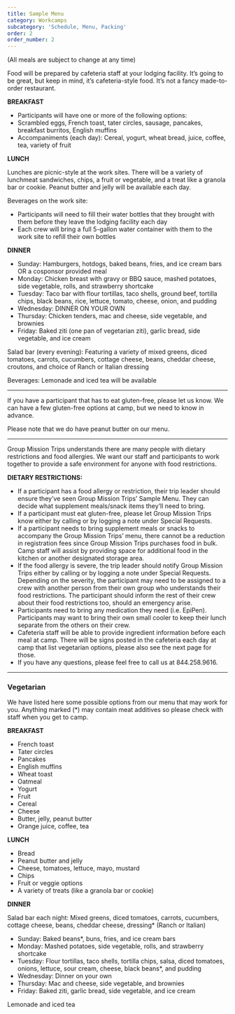 ```yaml
---
title: Sample Menu
category: Workcamps
subcategory: 'Schedule, Menu, Packing'
order: 2
order_number: 2
---
```


(All meals are subject to change at any time)&nbsp;

Food will be prepared by cafeteria staff at your lodging facility. It’s going to be great, but keep in mind, it’s cafeteria-style food. It’s not a fancy made-to-order restaurant.&nbsp;

**BREAKFAST&nbsp;**

* Participants will have one or more of the following options:&nbsp;
* Scrambled eggs, French toast, tater circles, sausage, pancakes, breakfast burritos, English muffins&nbsp;
* Accompaniments (each day): Cereal, yogurt, wheat bread, juice, coffee, tea, variety of fruit&nbsp;

**LUNCH&nbsp;**

Lunches are picnic-style at the work sites. There will be a variety of lunchmeat sandwiches, chips, a fruit or vegetable, and a treat like a granola bar or cookie. Peanut butter and jelly will be available each day.&nbsp;

Beverages on the work site:&nbsp;

* Participants will need to fill their water bottles that they brought with them before they leave the lodging facility each day
* Each crew will bring a full 5-gallon water container with them to the work site to refill their own bottles

**DINNER&nbsp;**

* Sunday: Hamburgers, hotdogs, baked beans, fries, and ice cream bars OR a cosponsor provided meal&nbsp;
* Monday: Chicken breast with gravy or BBQ sauce, mashed potatoes, side vegetable, rolls, and strawberry shortcake&nbsp;
* Tuesday: Taco bar with flour tortillas, taco shells, ground beef, tortilla chips, black beans, rice, lettuce, tomato, cheese, onion, and pudding&nbsp;
* Wednesday: DINNER ON YOUR OWN&nbsp;
* Thursday: Chicken tenders, mac and cheese, side vegetable, and brownies&nbsp;
* Friday: Baked ziti (one pan of vegetarian ziti), garlic bread, side vegetable, and ice cream&nbsp;

Salad bar (every evening): Featuring a variety of mixed greens, diced tomatoes, carrots, cucumbers, cottage cheese, beans, cheddar cheese, croutons, and choice of Ranch or Italian dressing&nbsp;

Beverages: Lemonade and iced tea will be available&nbsp;

---

If you have a participant that has to eat gluten-free, please let us know. We can have a few gluten-free options at camp, but we need to know in advance.

Please note that we do have peanut butter on our menu.&nbsp;

---

Group Mission Trips understands there are many people with dietary restrictions and food allergies. We want our staff and participants to work together to provide a safe environment for anyone with food restrictions.&nbsp;

**DIETARY RESTRICTIONS:**

* If a participant has a food allergy or restriction, their trip leader should ensure they’ve seen Group Mission Trips’ Sample Menu. They can decide what supplement meals/snack items they’ll need to bring.
* If a participant must eat gluten-free, please let Group Mission Trips know either by calling or by logging a note under Special Requests.
* If a participant needs to bring supplement meals or snacks to accompany the Group Mission Trips’ menu, there cannot be a reduction in registration fees since Group Mission Trips purchases food in bulk. Camp staff will assist by providing space for additional food in the kitchen or another designated storage area.
* If the food allergy is severe, the trip leader should notify Group Mission Trips either by calling or by logging a note under Special Requests. Depending on the severity, the participant may need to be assigned to a crew with another person from their own group who understands their food restrictions. The participant should inform the rest of their crew about their food restrictions too, should an emergency arise.
* Participants need to bring any medication they need (i.e. EpiPen). Participants may want to bring their own small cooler to keep their lunch separate from the others on their crew.
* Cafeteria staff will be able to provide ingredient information before each meal at camp. There will be signs posted in the cafeteria each day at camp that list vegetarian options, please also see the next page for those.
* If you have any questions, please feel free to call us at 844.258.9616.&nbsp;

---

### **Vegetarian**

We have listed here some possible options from our menu that may work for you. Anything marked (\*) may contain meat additives so please check with staff when you get to camp.&nbsp;

**BREAKFAST&nbsp;**

* French toast&nbsp;
* Tater circles&nbsp;
* Pancakes&nbsp;
* English muffins&nbsp;
* Wheat toast&nbsp;
* Oatmeal&nbsp;
* Yogurt&nbsp;
* Fruit&nbsp;
* Cereal&nbsp;
* Cheese&nbsp;
* Butter, jelly, peanut butter&nbsp;
* Orange juice, coffee, tea&nbsp;

**LUNCH&nbsp;**

* Bread&nbsp;
* Peanut butter and jelly&nbsp;
* Cheese, tomatoes, lettuce, mayo, mustard&nbsp;
* Chips&nbsp;
* Fruit or veggie options&nbsp;
* A variety of treats (like a granola bar or cookie)

**DINNER&nbsp;**

Salad bar each night: Mixed greens, diced tomatoes, carrots, cucumbers, cottage cheese, beans, cheddar cheese, dressing\* (Ranch or Italian)&nbsp;

* Sunday: Baked beans\*, buns, fries, and ice cream bars&nbsp;
* Monday: Mashed potatoes, side vegetable, rolls, and strawberry shortcake&nbsp;
* Tuesday: Flour tortillas, taco shells, tortilla chips, salsa, diced tomatoes, onions, lettuce, sour cream, cheese, black beans\*, and pudding&nbsp;
* Wednesday: Dinner on your own&nbsp;
* Thursday: Mac and cheese, side vegetable, and brownies&nbsp;
* Friday: Baked ziti, garlic bread, side vegetable, and ice cream&nbsp;

Lemonade and iced tea&nbsp;
